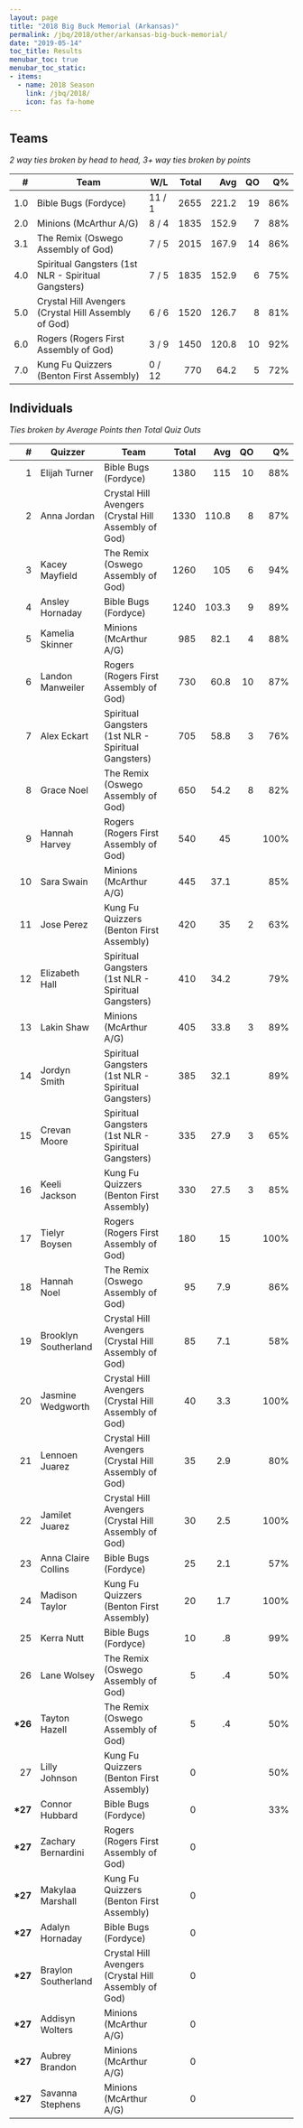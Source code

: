 ```yaml
---
layout: page
title: "2018 Big Buck Memorial (Arkansas)"
permalink: /jbq/2018/other/arkansas-big-buck-memorial/
date: "2019-05-14"
toc_title: Results
menubar_toc: true
menubar_toc_static:
- items:
  - name: 2018 Season
    link: /jbq/2018/
    icon: fas fa-home
---
```


## Teams

*2 way ties broken by head to head, 3+ way ties broken by points*

|    # | Team                                                 | W/L    | Total |   Avg |   QO |   Q% |
| ---: | ---------------------------------------------------- | ------ | ----: | ----: | ---: | ---: |
|  1.0 | Bible Bugs (Fordyce)                                 | 11 / 1 |  2655 | 221.2 |   19 |  86% |
|  2.0 | Minions (McArthur A/G)                               | 8 / 4  |  1835 | 152.9 |    7 |  88% |
|  3.1 | The Remix (Oswego Assembly of God)                   | 7 / 5  |  2015 | 167.9 |   14 |  86% |
|  4.0 | Spiritual Gangsters (1st NLR - Spiritual Gangsters)  | 7 / 5  |  1835 | 152.9 |    6 |  75% |
|  5.0 | Crystal Hill Avengers (Crystal Hill Assembly of God) | 6 / 6  |  1520 | 126.7 |    8 |  81% |
|  6.0 | Rogers (Rogers First Assembly of God)                | 3 / 9  |  1450 | 120.8 |   10 |  92% |
|  7.0 | Kung Fu Quizzers (Benton First Assembly)             | 0 / 12 |   770 |  64.2 |    5 |  72% |

## Individuals

*Ties broken by Average Points then Total Quiz Outs*

|        # | Quizzer              | Team                                                 | Total |   Avg |   QO |   Q% |
| -------: | -------------------- | ---------------------------------------------------- | ----: | ----: | ---: | ---: |
|        1 | Elijah Turner        | Bible Bugs (Fordyce)                                 |  1380 |   115 |   10 |  88% |
|        2 | Anna Jordan          | Crystal Hill Avengers (Crystal Hill Assembly of God) |  1330 | 110.8 |    8 |  87% |
|        3 | Kacey Mayfield       | The Remix (Oswego Assembly of God)                   |  1260 |   105 |    6 |  94% |
|        4 | Ansley Hornaday      | Bible Bugs (Fordyce)                                 |  1240 | 103.3 |    9 |  89% |
|        5 | Kamelia Skinner      | Minions (McArthur A/G)                               |   985 |  82.1 |    4 |  88% |
|        6 | Landon Manweiler     | Rogers (Rogers First Assembly of God)                |   730 |  60.8 |   10 |  87% |
|        7 | Alex Eckart          | Spiritual Gangsters (1st NLR - Spiritual Gangsters)  |   705 |  58.8 |    3 |  76% |
|        8 | Grace Noel           | The Remix (Oswego Assembly of God)                   |   650 |  54.2 |    8 |  82% |
|        9 | Hannah Harvey        | Rogers (Rogers First Assembly of God)                |   540 |    45 |      | 100% |
|       10 | Sara Swain           | Minions (McArthur A/G)                               |   445 |  37.1 |      |  85% |
|       11 | Jose Perez           | Kung Fu Quizzers (Benton First Assembly)             |   420 |    35 |    2 |  63% |
|       12 | Elizabeth Hall       | Spiritual Gangsters (1st NLR - Spiritual Gangsters)  |   410 |  34.2 |      |  79% |
|       13 | Lakin Shaw           | Minions (McArthur A/G)                               |   405 |  33.8 |    3 |  89% |
|       14 | Jordyn Smith         | Spiritual Gangsters (1st NLR - Spiritual Gangsters)  |   385 |  32.1 |      |  89% |
|       15 | Crevan Moore         | Spiritual Gangsters (1st NLR - Spiritual Gangsters)  |   335 |  27.9 |    3 |  65% |
|       16 | Keeli Jackson        | Kung Fu Quizzers (Benton First Assembly)             |   330 |  27.5 |    3 |  85% |
|       17 | Tielyr Boysen        | Rogers (Rogers First Assembly of God)                |   180 |    15 |      | 100% |
|       18 | Hannah Noel          | The Remix (Oswego Assembly of God)                   |    95 |   7.9 |      |  86% |
|       19 | Brooklyn Southerland | Crystal Hill Avengers (Crystal Hill Assembly of God) |    85 |   7.1 |      |  58% |
|       20 | Jasmine Wedgworth    | Crystal Hill Avengers (Crystal Hill Assembly of God) |    40 |   3.3 |      | 100% |
|       21 | Lennoen Juarez       | Crystal Hill Avengers (Crystal Hill Assembly of God) |    35 |   2.9 |      |  80% |
|       22 | Jamilet Juarez       | Crystal Hill Avengers (Crystal Hill Assembly of God) |    30 |   2.5 |      | 100% |
|       23 | Anna Claire Collins  | Bible Bugs (Fordyce)                                 |    25 |   2.1 |      |  57% |
|       24 | Madison Taylor       | Kung Fu Quizzers (Benton First Assembly)             |    20 |   1.7 |      | 100% |
|       25 | Kerra Nutt           | Bible Bugs (Fordyce)                                 |    10 |    .8 |      |  99% |
|       26 | Lane Wolsey          | The Remix (Oswego Assembly of God)                   |     5 |    .4 |      |  50% |
| **\*26** | Tayton Hazell        | The Remix (Oswego Assembly of God)                   |     5 |    .4 |      |  50% |
|       27 | Lilly Johnson        | Kung Fu Quizzers (Benton First Assembly)             |     0 |       |      |  50% |
| **\*27** | Connor Hubbard       | Bible Bugs (Fordyce)                                 |     0 |       |      |  33% |
| **\*27** | Zachary Bernardini   | Rogers (Rogers First Assembly of God)                |     0 |       |      |      |
| **\*27** | Makylaa Marshall     | Kung Fu Quizzers (Benton First Assembly)             |     0 |       |      |      |
| **\*27** | Adalyn Hornaday      | Bible Bugs (Fordyce)                                 |     0 |       |      |      |
| **\*27** | Braylon Southerland  | Crystal Hill Avengers (Crystal Hill Assembly of God) |     0 |       |      |      |
| **\*27** | Addisyn Wolters      | Minions (McArthur A/G)                               |     0 |       |      |      |
| **\*27** | Aubrey Brandon       | Minions (McArthur A/G)                               |     0 |       |      |      |
| **\*27** | Savanna Stephens     | Minions (McArthur A/G)                               |     0 |       |      |      |

